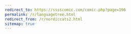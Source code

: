 ```yaml
---
redirect_to: https://sssscomic.com/comic.php?page=196
permalink: /r/languagetree.html
redirect_from: /r/nordiccats2.html
sitemap: true
---
```

